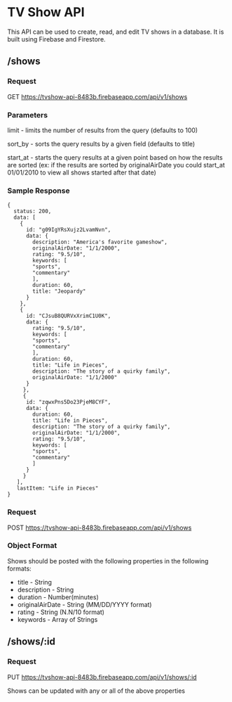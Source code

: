 # TV Show API

This API can be used to create, read, and edit TV shows in a database.  It is built using Firebase and Firestore.

## /shows

### Request
GET https://tvshow-api-8483b.firebaseapp.com/api/v1/shows

### Parameters

limit - limits the number of results from the query (defaults to 100)

sort_by - sorts the query results by a given field (defaults to title)

start_at - starts the query results at a given point based on how the results are sorted (ex: if the results are sorted by originalAirDate you could start_at 01/01/2010 to view all shows started after that date)

### Sample Response 

``` 
{
  status: 200,
  data: [
    {
      id: "g09IgYRsXujz2LvamNvn",
      data: {
        description: "America's favorite gameshow",
        originalAirDate: "1/1/2000",
        rating: "9.5/10",
        keywords: [
        "sports",
        "commentary"
        ],
        duration: 60,
        title: "Jeopardy"
      }
    },
    {
      id: "CJsuB8QURVxXrimC1U0K",
      data: {
        rating: "9.5/10",
        keywords: [
        "sports",
        "commentary"
        ],
        duration: 60,
        title: "Life in Pieces",
        description: "The story of a quirky family",
        originalAirDate: "1/1/2000"
      }
     },
     {
      id: "zqwxPns5Do23PjeM8CYF",
      data: {
        duration: 60,
        title: "Life in Pieces",
        description: "The story of a quirky family",
        originalAirDate: "1/1/2000",
        rating: "9.5/10",
        keywords: [
        "sports",
        "commentary"
        ]
      }
     }
   ],
   lastItem: "Life in Pieces"
}
```
### Request
POST https://tvshow-api-8483b.firebaseapp.com/api/v1/shows

### Object Format
Shows should be posted with the following properties in the following formats:
* title - String
* description - String
* duration - Number(minutes)
* originalAirDate - String (MM/DD/YYYY format)
* rating - String (N.N/10 format)
* keywords - Array of Strings


## /shows/:id

### Request
PUT https://tvshow-api-8483b.firebaseapp.com/api/v1/shows/:id

Shows can be updated with any or all of the above properties

